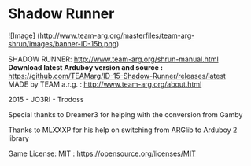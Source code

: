 # Shadow Runner
![Image]
(http://www.team-arg.org/masterfiles/team-arg-shrun/images/banner-ID-15b.png)

SHADOW RUNNER: http://www.team-arg.org/shrun-manual.html  
**Download latest Arduboy version and source :** https://github.com/TEAMarg/ID-15-Shadow-Runner/releases/latest  
MADE by TEAM a.r.g. : http://www.team-arg.org/about.html

2015 - JO3RI - Trodoss

Special thanks to Dreamer3 for helping with the conversion from Gamby

Thanks to MLXXXP for his help on switching from ARGlib to Arduboy 2 library

Game License: MIT : https://opensource.org/licenses/MIT
